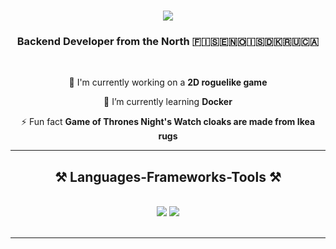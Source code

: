 <h1 align="center">
    <img src="https://readme-typing-svg.herokuapp.com/?font=Righteous&size=35&center=true&vCenter=true&width=500&height=70&duration=4000&lines=Hello!+👋;+I'm+Camil!;" />
</h1>

<h3 align="center">Backend Developer from the North 🇫🇮🇸🇪🇳🇴🇮🇸🇩🇰🇷🇺🇨🇦</h3>

<br/>

<div align="center">
 
 🔭 I'm currently working on a **2D roguelike game**
 
 🌱 I’m currently learning **Docker**

 ⚡ Fun fact **Game of Thrones Night's Watch cloaks are made from Ikea rugs**

 </div>
 
 <hr/>
 
<h2 align="center">⚒️ Languages-Frameworks-Tools ⚒️</h2>
<br/>
<div align="center">
    <img src="https://skillicons.dev/icons?i=python,c#,django,fastapi,redis,rabbitmq,git,docker,postman" />
    <img src="https://skillicons.dev/icons?i=vscode,sqlite,mysql,postgresql,linux,bash,html,css,illustrator,godot" /><br>
</div>

<br/>
<hr/>

